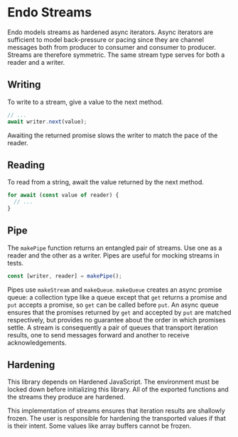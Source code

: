# Endo Streams

Endo models streams as hardened async iterators.
Async iterators are sufficient to model back-pressure or pacing
since they are channel messages both from producer to consumer
and consumer to producer.
Streams are therefore symmetric.
The same stream type serves for both a reader and a writer.

## Writing

To write to a stream, give a value to the next method.

```js
// ...
await writer.next(value);
```

Awaiting the returned promise slows the writer to match the pace of the reader.

## Reading

To read from a string, await the value returned by the next method.

```js
for await (const value of reader) {
  // ...
}
```

## Pipe

The `makePipe` function returns an entangled pair of streams.
Use one as a reader and the other as a writer.
Pipes are useful for mocking streams in tests.

```js
const [writer, reader] = makePipe();
```

Pipes use `makeStream` and `makeQueue`.
`makeQueue` creates an async promise queue: a collection type like a queue
except that `get` returns a promise and `put` accepts a promise, so `get` can
be called before `put`.
An async queue ensures that the promises returned by `get` and accepted by
`put` are matched respectively, but provides no guarantee about the order in
which promises settle.
A stream is consequently a pair of queues that transport iteration results,
one to send messages forward and another to receive acknowledgements.

## Hardening

This library depends on Hardened JavaScript.
The environment must be locked down before initializing this library.
All of the exported functions and the streams they produce are hardened.

This implementation of streams ensures that iteration results are shallowly
frozen.
The user is responsible for hardening the transported values if that is their
intent.
Some values like array buffers cannot be frozen.
